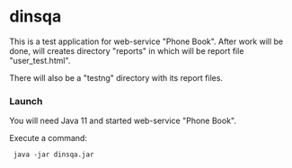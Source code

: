 # dinsqa

This is a test application for web-service "Phone Book".
After work will be done, will creates directory "reports" in which
will be report file "user_test.html".

There will also be a "testng" directory with its report files.

### Launch ###
You will need Java 11 and started web-service "Phone Book".

Execute a command:
 ```
  java -jar dinsqa.jar
 ```

